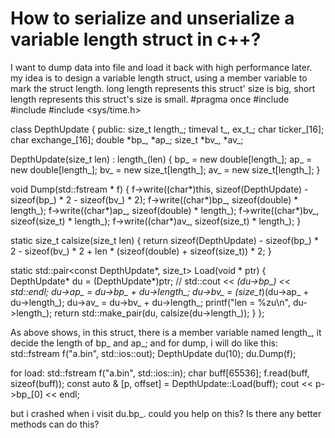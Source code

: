 
# How to serialize and unserialize a variable length struct in c++?

I want to dump data into file and load it back with high performance later.
my idea is to design a variable length struct, using a member variable to mark the struct length.
long length represents this struct' size is big, short length represents this struct's size is small.
#pragma once
#include <iostream>
#include <fstream>
#include <sys/time.h>

class DepthUpdate {
 public:
  size_t length_;
  timeval t_, ex_t_;
  char ticker_[16];
  char exchange_[16];
  double *bp_, *ap_;
  size_t *bv_, *av_;

  DepthUpdate(size_t len) : length_(len) {
    bp_ = new double[length_]; ap_ = new double[length_];
    bv_ = new size_t[length_]; av_ = new size_t[length_];
  }

  void Dump(std::fstream * f) {
    f->write((char*)this, sizeof(DepthUpdate) - sizeof(bp_) * 2 - sizeof(bv_) * 2); 
    f->write((char*)bp_, sizeof(double) * length_);
    f->write((char*)ap_, sizeof(double) * length_);
    f->write((char*)bv_, sizeof(size_t) * length_);
    f->write((char*)av_, sizeof(size_t) * length_);
  }

  static size_t calsize(size_t len) {
    return sizeof(DepthUpdate) - sizeof(bp_) * 2 - sizeof(bv_) * 2 + len * (sizeof(double) + sizeof(size_t)) * 2;
  }

  static std::pair<const DepthUpdate*, size_t> Load(void * ptr) {
    DepthUpdate* du = (DepthUpdate*)ptr;
    // std::cout << *(du->bp_) << std::endl;
    du->ap_ = du->bp_ + du->length_;
    du->bv_ = (size_t*)(du->ap_ + du->length_);
    du->av_ = du->bv_ + du->length_;
    printf("len = %zu\n", du->length_);
    return std::make_pair(du, calsize(du->length_));
  }
};

As above shows, in this struct, there is a member variable named length_, it decide the length of bp_ and ap_;
and for dump, i will do like this:
std::fstream f("a.bin", std::ios::out);
DepthUpdate du(10);
du.Dump(f);

for load:
std::fstream f("a.bin", std::ios::in);
char buff[65536];
f.read(buff, sizeof(buff));
const auto & [p, offset] = DepthUpdate::Load(buff);
cout << p->bp_[0] << endl;


but i crashed when i visit du.bp_.
could you help on this? Is there any better methods can do this?

        